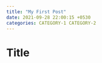 ```yaml
---
title: "My First Post"
date: 2021-09-28 22:00:15 +0530
categories: CATEGORY-1 CATEGORY-2
---
```


# Title
